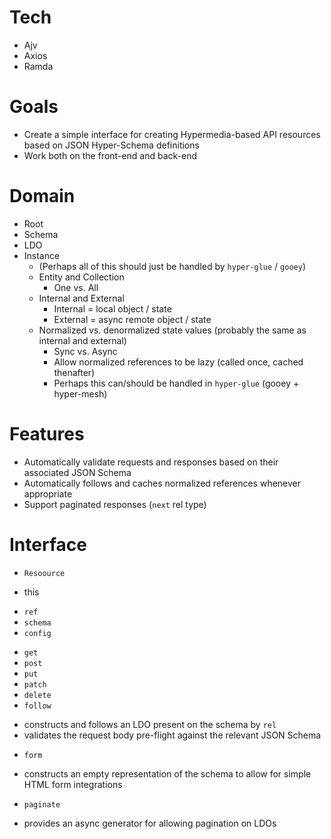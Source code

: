 # Tech

- Ajv
- Axios
- Ramda

# Goals

- Create a simple interface for creating Hypermedia-based API resources based on JSON Hyper-Schema definitions
- Work both on the front-end and back-end

# Domain

- Root
- Schema
- LDO
- Instance
  - (Perhaps all of this should just be handled by `hyper-glue` / `gooey`)
  - Entity and Collection
    * One vs. All
  - Internal and External
    * Internal = local object / state
    * External = async remote object / state
  - Normalized vs. denormalized state values (probably the same as internal and external)
    * Sync vs. Async
    * Allow normalized references to be lazy (called once, cached thenafter)
    * Perhaps this can/should be handled in `hyper-glue` (gooey + hyper-mesh)

# Features

- Automatically validate requests and responses based on their associated JSON Schema
- Automatically follows and caches normalized references whenever appropriate
- Support paginated responses (`next` rel type)

# Interface

- `Resoource`
 * this
  - `ref`
  - `schema`
  - `config`
 * `get`
 * `post`
 * `put`
 * `patch`
 * `delete`
 * `follow`
  - constructs and follows an LDO present on the schema by `rel`
  - validates the request body pre-flight against the relevant JSON Schema
 * `form`
  - constructs an empty representation of the schema to allow for simple HTML form integrations
 * `paginate`
  - provides an async generator for allowing pagination on LDOs
